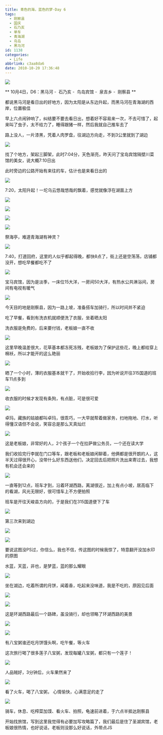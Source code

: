 ```yaml
---
title: 青色的海，蓝色的梦·Day 6
tags:
  - 刚察县
  - 国庆
  - 石乃亥
  - 单车
  - 青海湖
  - 鸟岛
  - 黑马河
id: 1138
categories:
  - Life
abbrlink: c3aa8da6
date: 2010-10-20 17:36:48
---
```

![](/images/2010/10/20_201010212353544875_7363.jpg)

** 10月4日，D6：黑马河 - &nbsp;石乃亥 - &nbsp;鸟岛宾馆 - &nbsp;泉吉乡 - &nbsp;刚察县 **

都说黑马河是看日出的好地方，因为太阳是从东边升起，而黑马河在青海湖的西岸，位置极佳

早上六点闹钟响了，纠结要不要去看日出，想着好不容易来一次，不去可惜了，起来叫了虫子，太不给力了，睡得跟猪一样，然后我就自己推车去了

路上没人，一片漆黑，凭着人肉罗盘，往湖边方向走，不到3公里就到了湖边
<!--more-->
![](/images/2010/10/20_201010220019357641_7364.jpg)

找了个地方，架起三脚架，此时7:04分，天色渐亮，昨天问了宝岛宾馆隔壁川菜馆的美女，说大概7:10日出

此时旁边的公路开始有来往的车，估计也是来看日出的

![](/images/2010/10/20_201010220022532537_7365.jpg)

7:20，太阳升起！一坨乌云悠哉悠哉的飘着，感觉就像浮在湖面上方

![](/images/2010/10/20_201010220031254852_7366.jpg)

![](/images/2010/10/11_201010112341404425_7271.jpg)

![](/images/2010/10/20_201010220032134033_7367.jpg)

![](/images/2010/10/20_201010220032274055_7368.jpg)

祭海亭，难道青海湖有神灵？

![](/images/2010/10/20_201010220034232553_7369.jpg)

7:40，打道回府，这里的人似乎都起得晚，都快8点了，街上还是空荡荡，店铺都没开，想吃早餐都吃不了

![](/images/2010/10/20_201010220037427437_7370.jpg)

宝马宾馆，因为是淡季，一床位15大洋，一房间50大洋，有热水公共淋浴间，房间有电视有暖气

![](/images/2010/10/20_201010220039306086_7371.jpg)

今天目的地是刚察县，因为一路上坡，准备搭车加骑行，所以时间并不紧迫

吃了早餐，看到有洗衣机就顺便洗了衣服，坐着晒太阳

洗衣服是免费的，后来要付钱，老板娘一直不收

![](/images/2010/10/20_201010220043346831_7372.jpg)

这里早晚温差很大，花草基本都冻死冻残，老板娘为了保护这些花，晚上都给穿上棉袄，所以才能开的这么艳丽

![](/images/2010/10/20_201010220046368428_7373.jpg)

晒了一个小时，薄的衣服基本就干了，开始收拾行李，因为听说开往315国道的班车11点多到

![](/images/2010/10/20_201010220051468453_7374.jpg)

收衣服的时候才发现有条狗，有点脏，可是很可爱

![](/images/2010/10/20_201010220053003886_7375.jpg)

卓玛，藏族的姑娘都叫卓玛，很乖巧，一大早就帮着做家务，扫地拖地、打水，听得懂汉语但不会说，笑容总是那么天真灿烂

![](/images/2010/10/20_201010220055246737_7376.jpg)

这是老板娘，非常好的人，2个孩子一个在拉萨做公务员，一个还在读大学

我们收拾完行李就在门口等车，跟老板和老板娘闲聊着，他俩都是很开朗的人，这半天过得很开心，没带什么好东西送他们，决定回去后把照片洗出来寄过去，我想有机会还会来的

![](/images/2010/10/20_201010220100070564_7377.jpg)

一直等到12点，班车才到，沿着环湖西路，离湖很近，加上有点小坡，居高临下的看湖，风光无限好，很可惜车上不方便拍照

班车是开往天峻县方向的，于是我们在315国道便下了车

![](/images/2010/10/20_201010220106331861_7378.jpg)

第三次来到湖边

![](/images/2010/10/20_201010220107000460_7379.jpg)

![](/images/2010/10/20_201010220107318331_7380.jpg)

要说这图没PS过，你信么，我也不信，传这图的时候我惊了，特意翻开没加水印的原图

水蓝，天蓝，非也，是梦蓝，蓝的那么耀眼

![](/images/2010/10/20_201010220118150827_7381.jpg)

坐在湖边，吃着所谓的月饼，闻着香，吃起来没味道，我是不吃的，原因见后面

![](/images/2010/10/20_201010220121053555_7382.jpg)

![](/images/2010/10/20_201010220122368674_7383.jpg)

这是环湖西路最后一个路碑，虽没骑行，却也领略了环湖西路的美景

![](/images/2010/10/20_201010220125160546_7384.jpg)

![](/images/2010/10/20_201010220125350647_7385.jpg)

有八宝粥谁还吃月饼馒头啊，吃午餐，等火车

这次旅行喝了很多莲子八宝粥，发现每罐八宝粥，都只有一个莲子！

![](/images/2010/10/20_201010220127296476_7386.jpg)

人品贼好，3分钟后，火车果然来了

![](/images/2010/10/20_201010220128352882_7387.jpg)

看了火车，喝了八宝粥， 心情愉快，心满意足的走了

![](/images/2010/10/20_201010220128535731_7388.jpg)

骑车，休息、吃榨菜加馍、看火车、拍照，龟速前进着，于六点半抵达刚察县

开始找旅馆，写到这里我觉得有必要加写攻略篇了，我们最后是住了圣湖宾馆，老板娘很热情，也好说话，老板则没那么好说话，外带点JS